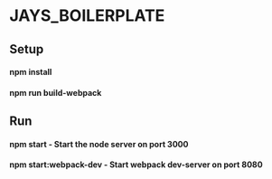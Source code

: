 # JAYS_BOILERPLATE

## Setup
#### npm install
#### npm run build-webpack

## Run
#### npm start - Start the node server on port 3000
#### npm start:webpack-dev - Start webpack dev-server on port 8080
